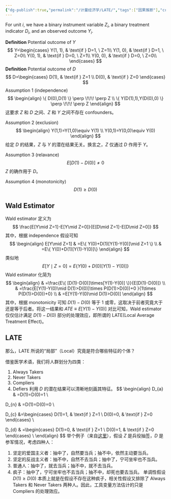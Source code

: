 ```yaml
---
{"dg-publish":true,"permalink":"/计量经济学/LATE/","tags":["因果推断"],"created":"2024-10-12T10:25:09.000+08:00","updated":"2025-08-20T16:14:50.484+08:00"}
---
```


For unit $i$, we have a binary instrument variable $Z_{i}$, a binary treatment indicator $D_{i}$, and an observed outcome $Y_{i}$.

**Definition** Potential outcome of $Y$
$$
Y=\begin{cases}
Y(1, 1),  & \text{if } D=1, \ Z=1\\
Y(1, 0),  &  \text{if } D=1, \ Z=0\\
Y(0, 1),  &  \text{if } D=0, \ Z=1\\
Y(0, 0),  &  \text{if } D=0, \ Z=0\\
\end{cases}
$$
**Definition** Potential outcome of $D$
$$
D=\begin{cases}
D(1), & \text{if } Z=1 \\
D(0), & \text{if } Z=0 
\end{cases}
$$
Assumption 1 (independence)
$$
\begin{align}
\{ D(0),D(1) \} \perp \!\!\! \perp Z  \\
\{ Y(D(1),1),Y(D(0),0) \} \perp \!\!\! \perp Z
\end{align}
$$
这要求 $Z$ 和 $D$ 之间、$Z$ 和 $Y$ 之间不存在 confounders。

Assumption 2 (exclusion)
$$
\begin{align}
Y(1,1)=Y(1,0)\equiv Y(1) \\
Y(0,1)=Y(0,0)\equiv Y(0)
\end{align}
$$
给定 $D$ 的结果，$Z$ 与 $Y$ 的潜在结果无关。换言之，$Z$ 仅通过 $D$ 作用于 $Y$。

Assumption 3 (relavance)
$$
E[D(1)-D(0)]\neq 0
$$
$Z$ 的确作用于 $D$。

Assumption 4 (monotonicity)
$$
D(1)\geq D(0)
$$
## Wald Estimator

Wald estimator 定义为
$$
\frac{E[Y\mid Z=1]-E[Y\mid Z=0]}{E[D\mid Z=1]-E[D\mid Z=0]}
$$
其中，根据 independence 假设可知
$$
\begin{align}
E[Y\mid Z=1] & =E\{ Y(0)+D(1)[Y(1)-Y(0)]\mid Z=1 \} \\
 & =E\{ Y(0)+D(1)[Y(1)-Y(0)]\}
\end{align}
$$
类似地
$$
E[Y\mid Z=0]=E\{ Y(0)+D(0)[Y(1)-Y(0)]\}
$$
Wald estimator 化简为
$$
\begin{align}
 & =\frac{E\{ [D(1)-D(0)]\times[Y(1)-Y(0)] \}}{E[D(1)-D(0)]} \\
 & =\frac{E[Y(1)-Y(0)\mid D(1)>D(0)]\times P(D(1)>D(0))+0 }{1\times P(D(1)>D(0))+0} \\
 & =E[Y(1)-Y(0)\mid D(1)>D(0)]
\end{align}
$$
其中，根据 monotonicity 可知 $D(1)-D(0)$ 等于 1 或零，这取决于前者究竟大于还是等于后者。将这一结果和 $ATE\equiv E[Y(1)-Y(0)]$ 对比可知，Wald estimator 仅仅估计满足 $D(1)-D(0)$ 部分的处理效应，即所谓的 LATE(Local Average Treatment Effect)。

## LATE

那么，LATE 所说的“局部”（Local）究竟是符合哪些特征的个体？

借鉴医学术语，我们将人群划分为四类：
1. Always Takers
2. Never Takers
3. Compliers
4. Defiers
利用 $D$ 的潜在结果可以清晰地刻画其特征。
$$
\begin{align}
D_{a} & =D(1)=D(0)=1 \\

D_{n} & =D(1)=D(0)=0 \\

D_{c} &=\begin{cases}
D(1)=1, & \text{if } Z=1 \\
D(0)=0, & \text{if } Z=0 
\end{cases} \\
 
D_{d} & =\begin{cases}
D(1)=0, & \text{if } Z=1 \\
D(0)=1, & \text{if } Z=0 
\end{cases} \\
\end{align}
$$
举个例子（来自[这里](https://www.zhihu.com/question/32199571/answer/109676571)），假设 $Z$ 是兵役抽签，$D$ 是参军情况，考虑四种人：
1. 坚定的爱国主义者：抽中了，自然要当兵；抽不中，依然主动要当兵。
2. 坚定的反战主义者：抽不中，自然不去当兵；抽中了，宁可坐牢也不当兵。
3. 普通人：抽中了，就去当兵；抽不中，就不去当兵。
4. 疯子：抽中了，宁可坐牢也不去当兵；抽不中，却死也要去当兵。
单调性假设 $D(1)\geq D(0)$ 本质上就是在假设不存在这种疯子，相关性假设又排除了 Always Takers 和 Never Takers 两种人。因此，工具变量方法估计的只是 Compliers 的处理效应。